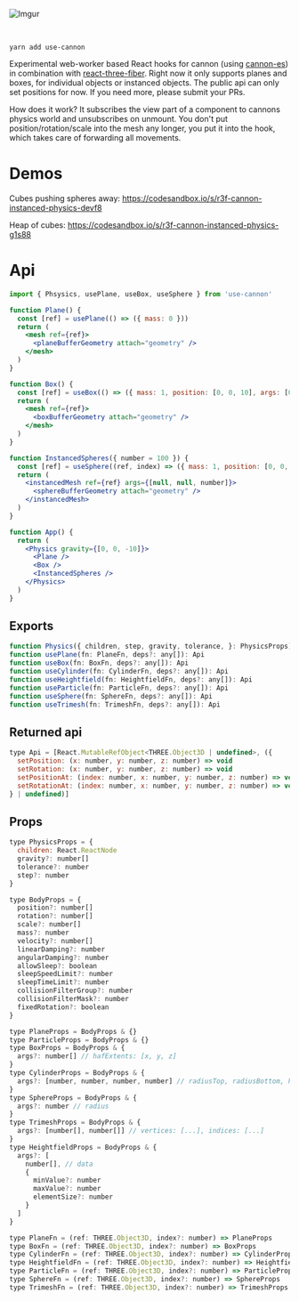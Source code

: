 ![Imgur](https://imgur.com/FpBsJPL.jpg)

<br/>

    yarn add use-cannon

Experimental web-worker based React hooks for cannon (using [cannon-es](https://github.com/drcmda/cannon-es)) in combination with [react-three-fiber](https://github.com/react-spring/react-three-fiber). Right now it only supports planes and boxes, for individual objects or instanced objects. The public api can only set positions for now. If you need more, please submit your PRs.

How does it work? It subscribes the view part of a component to cannons physics world and unsubscribes on unmount. You don't put position/rotation/scale into the mesh any longer, you put it into the hook, which takes care of forwarding all movements.

# Demos

Cubes pushing spheres away: https://codesandbox.io/s/r3f-cannon-instanced-physics-devf8

Heap of cubes: https://codesandbox.io/s/r3f-cannon-instanced-physics-g1s88

# Api

```jsx
import { Phsysics, usePlane, useBox, useSphere } from 'use-cannon'

function Plane() {
  const [ref] = usePlane(() => ({ mass: 0 }))
  return (
    <mesh ref={ref}>
      <planeBufferGeometry attach="geometry" />
    </mesh>
  )
}

function Box() {
  const [ref] = useBox(() => ({ mass: 1, position: [0, 0, 10], args: [0.5, 0.5, 0.5] }))
  return (
    <mesh ref={ref}>
      <boxBufferGeometry attach="geometry" />
    </mesh>
  )
}

function InstancedSpheres({ number = 100 }) {
  const [ref] = useSphere((ref, index) => ({ mass: 1, position: [0, 0, index + 10], args: 0.5 }))
  return (
    <instancedMesh ref={ref} args={[null, null, number]}>
      <sphereBufferGeometry attach="geometry" />
    </instancedMesh>
  )
}

function App() {
  return (
    <Physics gravity={[0, 0, -10]}>
      <Plane />
      <Box />
      <InstancedSpheres />
    </Physics>
  )
}
```

## Exports

```jsx
function Physics({ children, step, gravity, tolerance, }: PhysicsProps): React.ReactNode
function usePlane(fn: PlaneFn, deps?: any[]): Api
function useBox(fn: BoxFn, deps?: any[]): Api
function useCylinder(fn: CylinderFn, deps?: any[]): Api
function useHeightfield(fn: HeightfieldFn, deps?: any[]): Api
function useParticle(fn: ParticleFn, deps?: any[]): Api
function useSphere(fn: SphereFn, deps?: any[]): Api
function useTrimesh(fn: TrimeshFn, deps?: any[]): Api
```

## Returned api

```jsx
type Api = [React.MutableRefObject<THREE.Object3D | undefined>, ({
  setPosition: (x: number, y: number, z: number) => void
  setRotation: (x: number, y: number, z: number) => void
  setPositionAt: (index: number, x: number, y: number, z: number) => void
  setRotationAt: (index: number, x: number, y: number, z: number) => void
} | undefined)]
```

## Props

```jsx
type PhysicsProps = {
  children: React.ReactNode
  gravity?: number[]
  tolerance?: number
  step?: number
}

type BodyProps = {
  position?: number[]
  rotation?: number[]
  scale?: number[]
  mass?: number
  velocity?: number[]
  linearDamping?: number
  angularDamping?: number
  allowSleep?: boolean
  sleepSpeedLimit?: number
  sleepTimeLimit?: number
  collisionFilterGroup?: number
  collisionFilterMask?: number
  fixedRotation?: boolean
}

type PlaneProps = BodyProps & {}
type ParticleProps = BodyProps & {}
type BoxProps = BodyProps & {
  args?: number[] // hafExtents: [x, y, z]
}
type CylinderProps = BodyProps & {
  args?: [number, number, number, number] // radiusTop, radiusBottom, height, numSegments
}
type SphereProps = BodyProps & {
  args?: number // radius
}
type TrimeshProps = BodyProps & {
  args?: [number[], number[]] // vertices: [...], indices: [...]
}
type HeightfieldProps = BodyProps & {
  args?: [
    number[], // data
    {
      minValue?: number
      maxValue?: number
      elementSize?: number
    }
  ]
}

type PlaneFn = (ref: THREE.Object3D, index?: number) => PlaneProps
type BoxFn = (ref: THREE.Object3D, index?: number) => BoxProps
type CylinderFn = (ref: THREE.Object3D, index?: number) => CylinderProps
type HeightfieldFn = (ref: THREE.Object3D, index?: number) => HeightfieldProps
type ParticleFn = (ref: THREE.Object3D, index?: number) => ParticleProps
type SphereFn = (ref: THREE.Object3D, index?: number) => SphereProps
type TrimeshFn = (ref: THREE.Object3D, index?: number) => TrimeshProps
```
